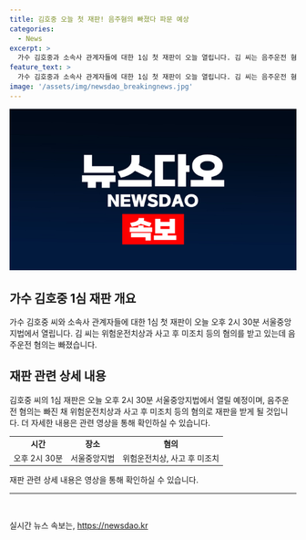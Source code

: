 ```yaml
---
title: 김호중 오늘 첫 재판! 음주혐의 빠졌다 파문 예상
categories:
  - News
excerpt: >
  가수 김호중과 소속사 관계자들에 대한 1심 첫 재판이 오늘 열립니다. 김 씨는 음주운전 혐의는 빠지고 위험운전치상과 사고 후 미조치 등의 혐의를 받고 있습니다. 자세한 내용은 영상을 통해 확인할 수 있습니다.
feature_text: >
  가수 김호중과 소속사 관계자들에 대한 1심 첫 재판이 오늘 열립니다. 김 씨는 음주운전 혐의는 빠지고 위험운전치상과 사고 후 미조치 등의 혐의를 받고 있습니다. 자세한 내용은 영상을 통해 확인할 수 있습니다.
image: '/assets/img/newsdao_breakingnews.jpg'
---
```


<p><img src="/assets/img/newsdao_breakingnews.jpg" alt="ranknews 속보" /></p>

<h2 data-ke-size="size26">가수 김호중 1심 재판 개요</h2>

<p data-ke-size="size16">가수 김호중 씨와 소속사 관계자들에 대한 1심 첫 재판이 오늘 오후 2시 30분 서울중앙지법에서 열립니다. 김 씨는 위험운전치상과 사고 후 미조치 등의 혐의를 받고 있는데 음주운전 혐의는 빠졌습니다.</p>

<h2 data-ke-size="size26">재판 관련 상세 내용</h2>

<p data-ke-size="size16">김호중 씨의 1심 재판은 오늘 오후 2시 30분 서울중앙지법에서 열릴 예정이며, 음주운전 혐의는 빠진 채 위험운전치상과 사고 후 미조치 등의 혐의로 재판을 받게 될 것입니다. 더 자세한 내용은 관련 영상을 통해 확인하실 수 있습니다.</p>

<table>
  <tr>
    <td style="text-align: center; height: 17px;"><b>시간</b></td>
    <td style="text-align: center; height: 17px;"><b>장소</b></td>
    <td style="text-align: center; height: 17px;"><b>혐의</b></td>
  </tr>
  <tr>
    <td style="text-align: center; height: 17px;">오후 2시 30분</td>
    <td style="text-align: center; height: 17px;">서울중앙지법</td>
    <td style="text-align: center; height: 17px;">위험운전치상, 사고 후 미조치</td>
  </tr>
</table>

<p data-ke-size="size16">재판 관련 상세 내용은 영상을 통해 확인하실 수 있습니다.</p>

<hr>

<p data-ke-size="size16">&nbsp;</p>
실시간 뉴스 속보는, <a href="https://newsdao.kr" rel="dofollow">https://newsdao.kr</a>


